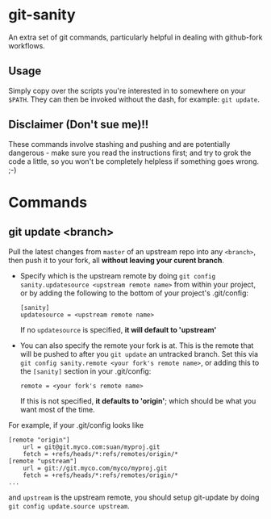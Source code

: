 git-sanity
===============
An extra set of git commands, particularly helpful in dealing with github-fork workflows.

Usage
-----
Simply copy over the scripts you're interested in to somewhere on your `$PATH`. They can then be invoked without the dash, for example: `git update`.

Disclaimer (Don't sue me)!!
------------
These commands involve stashing and pushing and are potentially dangerous - make sure you read the instructions first; and try to grok the code a little, so you won't be completely helpless if something goes wrong. ;-)




Commands
========

git update \<branch\>
---------------------
Pull the latest changes from `master` of an upstream repo into any `<branch>`, then push it to your fork, all **without leaving your curent branch**.

- Specify which is the upstream remote by doing `git config sanity.updatesource <upstream remote name>` from within your project, or by adding the following to the bottom of your project's .git/config:

    ```
    [sanity]
    updatesource = <upstream remote name>
    ```
  If no `updatesource` is specified, **it will default to 'upstream'**

- You can also specify the remote your fork is at. This is the remote that will be pushed to after you `git update` an untracked branch. Set this via `git config sanity.remote <your fork's remote name>`, or adding this to the `[sanity]` section in your .git/config:

    ```
    remote = <your fork's remote name>
    ```
  If this is not specified, **it defaults to 'origin'**; which should be what you want most of the time.

For example, if your .git/config looks like

```
[remote "origin"]
	url = git@git.myco.com:suan/myproj.git
	fetch = +refs/heads/*:refs/remotes/origin/*
[remote "upstream"]
	url = git://git.myco.com/myco/myproj.git
	fetch = +refs/heads/*:refs/remotes/origin/*
...
```

and `upstream` is the upstream remote, you should setup git-update by doing `git config update.source upstream`.
